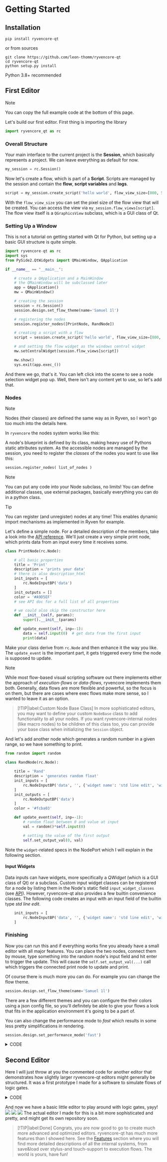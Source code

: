 # Getting Started

## Installation

```
pip install ryvencore-qt
```

or from sources

```
git clone https://github.com/leon-thomm/ryvencore-qt
cd ryvencore-qt
python setup.py install
```

Python 3.8+ recommended

## First Editor

> [!NOTE]
> You can copy the full example code at the bottom of this page.
   
Let's build our first editor. First thing is importing the library

``` python
import ryvencore_qt as rc
```

### Overall Structure

Your main interface to the current project is the **Session**, which basically represents a project. We can leave everything as default for now.

``` python
my_session = rc.Session()
```

Now let's create a flow, which is part of a **Script**. Scripts are managed by the session and contain the **flow**, **script variables** and **logs**.

``` python
script = my_session.create_script('hello world', flow_view_size=[800, 500])
```

With the `flow_view_size` you can set the pixel size of the flow view that will be created. You can access the view via `my_session.flow_views[script]`. The flow view itself is a `QGraphicsView` subclass, which is a GUI class of Qt.

### Setting Up a Window

This is not a tutorial on getting started with Qt for Python, but setting up a basic GUI structure is quite simple.

``` python
import ryvencore-qt as rc
import sys
from PySide2.QtWidgets import QMainWindow, QApplication

if __name__ == "__main__":

    # create a QApplication and a MainWindow
    # the QMainWindow will be subclassed later
    app = QApplication()
    mw = QMainWindow()

    # creating the session
    session = rc.Session()
    session.design.set_flow_theme(name='Samuel 1l')

    # registering the nodes
    session.register_nodes([PrintNode, RandNode])

    # creating a script with a flow
    script = session.create_script('hello world', flow_view_size=[800, 500])

    # and setting the flow widget as the windows central widget
    mw.setCentralWidget(session.flow_views[script])

    mw.show()
    sys.exit(app.exec_())
```

And there we go, that's it. You can left click into the scene to see a node selection widget pop up. Well, there isn't any content yet to use, so let's add that.

### Nodes

> [!NOTE]
> Nodes (their classes) are defined the same way as in Ryven, so I won't go too much into the details here.

In `ryvencore` the nodes system works like this:

A node's blueprint is defined by its class, making heavy use of Pythons static attributes system. As the accessible nodes are managed by the session, you need to register the *classes* of the nodes you want to use like this:

``` python
session.register_nodes( list_of_nodes )
```

> [!NOTE]
> You can put any code into your Node subclass, no limits! You can define additional classes, use external packages, basically everything you can do in a python class.

> [!TIP]
> You can register (and unregister) nodes at any time! This enables dynamic import mechanisms as implemented in Ryven for example.

Let's define a simple node. For a detailed description of the members, take a look into the [API reference](/api#class-node). We'll just create a very simple print node, which prints data from an input every time it receives some.

``` python
class PrintNode(rc.Node):

    # all basic properties
    title = 'Print'
    description = 'prints your data'
    # there is also description_html
    init_inputs = [
        rc.NodeInputBP('data')
    ]
    init_outputs = []
    color = '#A9D5EF'
    # see API doc for a full list of all properties

    # we could also skip the constructor here
    def __init__(self, params):
        super().__init__(params)

    def update_event(self, inp=-1):
        data = self.input(0)  # get data from the first input
        print(data)
```

Make your class derive from `rc.Node` and then enhance it the way you like. The `update_event` is the important part, it gets triggered every time the node is supposed to update.

> [!NOTE]
> While most flow-based visual scripting software out there implements either the approach of *execution-flows* or *data-flows*, ryvencore implements them both. Generally, data flows are more flexible and powerful, so the focus is on them, but there are cases where exec flows make more sense, so I wanted to leave it as an option.

> [!TIP|label:Custom Node Base Class]
> In more sophisticated editors, you may want to define your custom `NodeBase` class to add functionality to all your nodes. If you want ryvencore-internal nodes (like macro nodes) to be children of this class too, you can provide your base class when initializing the `Session` object.

And let's add another node which generates a random number in a given range, so we have something to print.

``` python
from random import random

class RandNode(rc.Node):
    
    title = 'Rand'
    description = 'generates random float'
    init_inputs = [
        rc.NodeInputBP('data', '', {'widget name': 'std line edit', 'widget pos': 'besides'})
    ]
    init_outputs = [
        rc.NodeOutputBP('data')
    ]
    color = '#fcba03'

    def update_event(self, inp=-1):
        # random float between 0 and value at input
        val = random()*self.input(0)

        # setting the value of the first output
        self.set_output_val(0, val)
```

Note the `widget`-related specs in the NodePort which I will explain in the following section.

#### Input Widgets

Data inputs can have widgets, more specifically a *QWidget* (which is a GUI class of Qt) or a subclass. Custom input widget classes can be registered for a node by listing them in the Node's static field `input_widget_classes` (see [API](/api#class-node)). However, ryvencore-qt also provides a few builtin convenience classes. The following code creates an input with an input field of the builtin type *std line edit*.

``` python
    init_inputs = [
        rc.NodeInputBP('data', '', {'widget name': 'std line edit', 'widget pos': 'besides'})
    ]
```

### Finishing

Now you can run this and if everything works fine you already have a small editor with all major features. You can place the two nodes, connect them by mouse, type something into the random node's input field and hit enter to trigger the update. This will cause the `self.set_output_val(...)` call which triggers the connected print node to update and print.

Of course there is much more you can do. For example you can change the flow theme.

``` python
session.design.set_flow_theme(name='Samuel 1l')
```

There are a few different themes and you can configure the their colors using a json config file, so you'll definitely be able to give your flows a look that fits in the application environment it's going to be a part of. 

You can also change the performance mode to *fast* which results in some less pretty simplifications in rendering.

``` python
session.design.set_performance_mode('fast')
```

<details><summary>CODE</summary>


``` python
import ryvencore_qt as rc
import sys
from PySide2.QtWidgets import QMainWindow, QApplication
from random import random


class PrintNode(rc.Node):

    # all basic properties
    title = 'Print'
    description = 'prints your data'
    # there is also description_html
    init_inputs = [
        rc.NodeInputBP('data')
    ]
    init_outputs = []
    color = '#A9D5EF'
    # see API doc for a full list of all properties

    # we could also skip the constructor here
    def __init__(self, params):
        super().__init__(params)

    def update_event(self, inp=-1):
        data = self.input(0)  # get data from the first input
        print(data)


class RandNode(rc.Node):
    
    title = 'Rand'
    description = 'generates random float'
    init_inputs = [
        rc.NodeInputBP('data', '', {'widget name': 'std line edit', 'widget pos': 'besides'})
    ]
    init_outputs = [
        rc.NodeOutputBP('data')
    ]
    color = '#fcba03'

    def update_event(self, inp=-1):
        # random float between 0 and value at input
        val = random()*self.input(0)

        # setting the value of the first output
        self.set_output_val(0, val)


if __name__ == "__main__":

    # create a QApplication and a MainWindow
    # the QMainWindow will be subclassed later
    app = QApplication()
    mw = QMainWindow()

    # creating the session
    session = rc.Session()
    session.design.set_flow_theme(name='Samuel 1l')

    # registering the nodes
    session.register_nodes([PrintNode, RandNode])

    # creating a script with a flow
    script = session.create_script('hello world', flow_view_size=[800, 500])

    # and setting the flow widget as the windows central widget
    mw.setCentralWidget(session.flow_views[script])

    mw.show()
    sys.exit(app.exec_())
```


</details>
   

## Second Editor

Here I will just throw at you the commented code for another editor that demonstrates how slightly larger ryvencore-qt editors might generally be structured. It was a first prototype I made for a software to simulate flows of logic gates.


<details><summary>CODE</summary>


`main.py`
``` python
import ryvencore_qt as rc
import sys
from PySide2.QtWidgets import QApplication, QMainWindow, QHBoxLayout, QWidget

# nodes.py is defined below
from nodes import SignalNode, ANDGateNode, ORGateNode, NANDGateNode, NORGateNode, NOTGateNode, XORGateNode, LEDNode, \
    NodeBase


class MainWindow(QMainWindow):
    def __init__(self):
        super().__init__()

        # if I wanted to make all ryvencore-internally defined nodes 
        # (like macro nodes) also inherit from our NodeBase, I'd provide 
        # it as node_class parameter here, but I dont want that in this case
        self.session = rc.Session()

        # some design specs
        self.session.design.set_flow_theme(name='Samuel 1l')
        self.session.design.set_performance_mode('pretty')

        # registering the nodes
        self.session.register_nodes(
            [
                SignalNode,
                ANDGateNode,
                ORGateNode,
                NANDGateNode,
                NORGateNode,
                NOTGateNode,
                XORGateNode,
                LEDNode,
            ]
        )
        self.script = self.session.create_script(title='main')
        view = self.session.flow_views[self.script]

        # creating a widget and adding the flow view of the script
        w = QWidget()
        w.setLayout(QHBoxLayout())
        w.layout().addWidget(view)

        self.setCentralWidget(w)
        self.resize(1500, 800)  # resizing the window


if __name__ == '__main__':
    app = QApplication()

    mw = MainWindow()
    mw.show()

    sys.exit(app.exec_())
```
`nodes.py`
``` python
import ryvencore_qt as rc

# some Qt imports...
from PySide2.QtGui import Qt
from PySide2.QtWidgets import QCheckBox, QPushButton


class NodeBase(rc.Node):
    """Base class for the nodes in this application"""

    style = 'small'
    color = '#cc7777'


class SignalNode_MainWidget(rc.MWB, QCheckBox):
    """Custom MainWidget for the signal node, just a simple check box for now.
    Note that QCheckBox is a QWidget. Also note that we must also derive rc.MWB,
    the MainWidgetBase of ryvencore_qt."""

    def __init__(self, params):
        rc.MWB.__init__(self, params)
        QCheckBox.__init__(self)

        self.stateChanged.connect(self.node.update_signal)

    def get_state(self) -> dict:
        # saving the checked state
        return {
            'checked': self.checkState()
        }

    def set_state(self, data: dict):
        # reloading the checked state
        self.setChecked(data['checked'])


class SignalNode(NodeBase):
    """A node for generating high or low voltage signals."""

    title = 'signal'
    description = 'creates a signal, 1 or 0'
    init_inputs = []
    init_outputs = [
        rc.NodeOutputBP('data')
    ]
    main_widget_class = SignalNode_MainWidget
    main_widget_pos = 'between ports'  # alternatively 'below ports'
    style = 'extended'

    def __init__(self, params):
        super().__init__(params)
        self.signal_high = False

    def update_signal(self, state):
        self.signal_high = True if state == Qt.Checked else False
        self.update()

    def update_event(self, inp=-1):
        self.set_output_val(0, int(self.signal_high))
        # note that 1 and 0 can be interpreted as True and False
        # by all the logical operators that these nodes use

    def get_state(self) -> dict:
        # saving signal state
        return {
            'signal high': self.signal_high
        }

    def set_state(self, data):
        # reloading signal state
        self.signal_high = data['signal high']


class ANDGateNode(NodeBase):
    title = 'AND'
    description = '1 <=> both inputs are 1'
    init_inputs = [
        rc.NodeInputBP('data'),
        rc.NodeInputBP('data'),
    ]
    init_outputs = [
        rc.NodeOutputBP('data'),
    ]

    def update_event(self, inp=-1):
        self.set_output_val(0, int(self.input(0) and self.input(1)))


class ORGateNode(NodeBase):
    title = 'OR'
    description = '1 <=> at least one input is 1'
    init_inputs = [
        rc.NodeInputBP('data'),
        rc.NodeInputBP('data'),
    ]
    init_outputs = [
        rc.NodeOutputBP('data'),
    ]

    def update_event(self, inp=-1):
        self.set_output_val(0, int(self.input(0) or self.input(1)))


class XORGateNode(NodeBase):
    title = 'XOR'
    description = '1 <=> odd number of inputs is 1'
    init_inputs = [
        rc.NodeInputBP('data'),
        rc.NodeInputBP('data'),
    ]
    init_outputs = [
        rc.NodeOutputBP('data'),
    ]

    def update_event(self, inp=-1):
        self.set_output_val(0, int(self.input(0) != self.input(1)))


class NOTGateNode(NodeBase):
    title = 'NOT'
    description = 'negates the signal'
    init_inputs = [
        rc.NodeInputBP('data'),
    ]
    init_outputs = [
        rc.NodeOutputBP('data'),
    ]

    def update_event(self, inp=-1):
        self.set_output_val(0, int(not self.input(0)))


class NANDGateNode(NodeBase):
    title = 'NAND'
    description = 'NOT AND'
    init_inputs = [
        rc.NodeInputBP('data'),
        rc.NodeInputBP('data'),
    ]
    init_outputs = [
        rc.NodeOutputBP('data'),
    ]

    def update_event(self, inp=-1):
        self.set_output_val(0, int(not (self.input(0) and self.input(1))))


class NORGateNode(NodeBase):
    title = 'NOR'
    description = 'NOT OR'
    init_inputs = [
        rc.NodeInputBP('data'),
        rc.NodeInputBP('data'),
    ]
    init_outputs = [
        rc.NodeOutputBP('data'),
    ]

    def update_event(self, inp=-1):
        self.set_output_val(0, int(not (self.input(0) or self.input(1))))


class LED_MainWidget(rc.MWB, QPushButton):
    """LED widget for the LED node, for now just a simple disabled button"""

    def __init__(self, params):
        rc.MWB.__init__(self, params)
        QPushButton.__init__(self)

        self.setEnabled(False)
        self.setFixedSize(70, 50)
        self.setStyleSheet(self.gen_style_sheet(False))

    def gen_style_sheet(self, high_potential: bool):
        # generate stylesheet with red or transparent background

        return f'''
QPushButton {{
    border: 1px solid transparent;
    background: {('red' if high_potential else 'transparent')};
}}'''

    def potential_updated(self, high_potential: bool):
        # called from self.node
        self.setStyleSheet(self.gen_style_sheet(high_potential))


class LEDNode(NodeBase):
    title = 'LED'
    description = 'shows red if signal is 1, black if it is 0'
    init_inputs = [
        rc.NodeInputBP('data')
    ]
    init_outputs = []
    main_widget_class = LED_MainWidget
    main_widget_pos = 'between ports'

    def update_event(self, inp=-1):
        # note that such unchecked calls to GUI components are not allowed in nodes 
        # that are intended to run on ryvencore without GUI. But because this isn't
        # really a use case here, we can keep it simple for now
        mw = self.main_widget()
        mw.potential_updated(bool(self.input(0)))

```


</details>

And now we have a basic little editor to play around with logic gates, yayy!
![](img/logic_editor_screenshot1.png)
![](img/logic_editor_screenshot2.png)
![](img/logic_editor_screenshot3.png) 
The actual editor I made for this is a bit more sophisticated and pretty, and might get its own repository soon.

> [!TIP|label:Done]
> Congrats, you are now good to go to create much more advanced and optimized editors. ryvencore-qt has much more features than I showed here. See the [Features](/features) section where you will find more detailed descriptions of all the internal systems, from save&load over stylus-and touch-support to execution flows. The world is yours, have fun!
